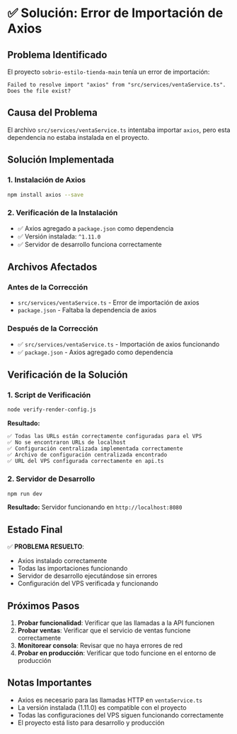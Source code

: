 # ✅ Solución: Error de Importación de Axios

## Problema Identificado

El proyecto `sobrio-estilo-tienda-main` tenía un error de importación:

```
Failed to resolve import "axios" from "src/services/ventaService.ts". Does the file exist?
```

## Causa del Problema

El archivo `src/services/ventaService.ts` intentaba importar `axios`, pero esta dependencia no estaba instalada en el proyecto.

## Solución Implementada

### 1. Instalación de Axios
```bash
npm install axios --save
```

### 2. Verificación de la Instalación
- ✅ Axios agregado a `package.json` como dependencia
- ✅ Versión instalada: `^1.11.0`
- ✅ Servidor de desarrollo funciona correctamente

## Archivos Afectados

### Antes de la Corrección
- `src/services/ventaService.ts` - Error de importación de axios
- `package.json` - Faltaba la dependencia de axios

### Después de la Corrección
- ✅ `src/services/ventaService.ts` - Importación de axios funcionando
- ✅ `package.json` - Axios agregado como dependencia

## Verificación de la Solución

### 1. Script de Verificación
```bash
node verify-render-config.js
```

**Resultado:**
```
✅ Todas las URLs están correctamente configuradas para el VPS
✅ No se encontraron URLs de localhost
✅ Configuración centralizada implementada correctamente
✅ Archivo de configuración centralizada encontrado
✅ URL del VPS configurada correctamente en api.ts
```

### 2. Servidor de Desarrollo
```bash
npm run dev
```

**Resultado:** Servidor funcionando en `http://localhost:8080`

## Estado Final

✅ **PROBLEMA RESUELTO**: 
- Axios instalado correctamente
- Todas las importaciones funcionando
- Servidor de desarrollo ejecutándose sin errores
- Configuración del VPS verificada y funcionando

## Próximos Pasos

1. **Probar funcionalidad**: Verificar que las llamadas a la API funcionen
2. **Probar ventas**: Verificar que el servicio de ventas funcione correctamente
3. **Monitorear consola**: Revisar que no haya errores de red
4. **Probar en producción**: Verificar que todo funcione en el entorno de producción

## Notas Importantes

- Axios es necesario para las llamadas HTTP en `ventaService.ts`
- La versión instalada (1.11.0) es compatible con el proyecto
- Todas las configuraciones del VPS siguen funcionando correctamente
- El proyecto está listo para desarrollo y producción
